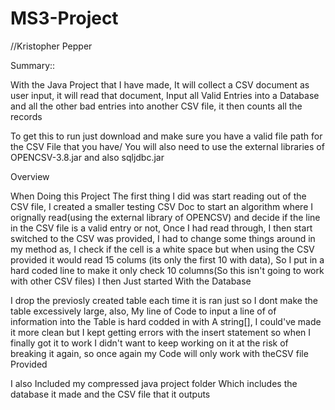 # MS3-Project
//Kristopher Pepper

Summary::

With the Java Project that I have made, It will collect a CSV document as user input, it will read that document, Input all Valid Entries into a Database and all the other bad entries into another CSV file, it then counts all the records


To get this to run just download and make sure you have a valid file path for the CSV File that you have/ You will also need to use the external libraries of OPENCSV-3.8.jar and also sqljdbc.jar

Overview

When Doing this Project The first thing I did was start reading out of the CSV file, I created a smaller testing CSV Doc to start an algorithm where I orignally read(using the external library of OPENCSV) and decide if the line in the CSV file is a valid entry or not, Once I had read through, I then start switched to the CSV was provided, I had to change some things around in my method as, I check if the cell is a white space but when using the CSV provided it would read 15 colums (its only the first 10 with data), So I put in a hard coded line to make it only check 10 columns(So this isn't going to work with other CSV files) I then Just started With the Database

I drop the previosly created table each time it is ran just so I dont make the table excessively large, also, My line of Code to input a line of of information into the Table is hard codded in with A string[], I could've made it more clean but I kept getting errors with the insert statement so when I finally got it to work I didn't want to keep working on it at the risk of breaking it again, so once again my Code will only work with theCSV file Provided



I also Included my compressed java project folder Which includes the database it made and the CSV file that it outputs 
